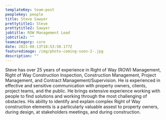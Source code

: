 ```yaml
---
templateKey: team-post
peoplekey: people
title: Steve Sawyer
prettytitle1: Steve
prettytitle2: Sawyer
jobtitle: ROW Management Lead
jobtitle2: ""
teamcategory: core
date: 2021-08-13T18:53:50.177Z
featuredimage: /img/photo-coming-soon-2-.jpg
description: ""
---
```


Steve has over 25 years of experience in Right of Way (ROW) Management, Right of Way Construction Inspection, Construction Management, Project Management, and Contract Management/Supervision. He is experienced in effective and sensitive communication with property owners, clients, project teams, and the public. He brings extensive experience working with people to find solutions and working through the most challenging of obstacles. His ability to identify and explain complex Right of Way construction elements is a particularly valuable assest to property owners, during design, at stakeholders meetings, and during construction.

